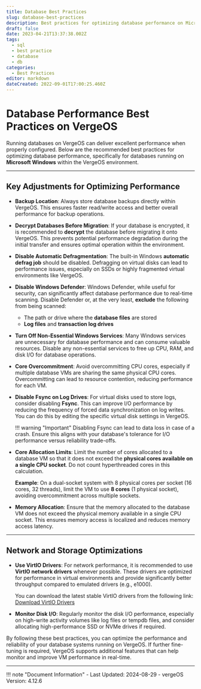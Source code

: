 ```yaml
---
title: Database Best Practices
slug: database-best-practices
description: Best practices for optimizing database performance on Microsoft Windows in VergeOS.
draft: false
date: 2023-04-21T13:37:38.002Z
tags:
  - sql
  - best practice
  - database
  - db
categories:
  - Best Practices
editor: markdown
dateCreated: 2022-09-01T17:00:25.460Z
---
```


# Database Performance Best Practices on VergeOS

Running databases on VergeOS can deliver excellent performance when properly configured. Below are the recommended best practices for optimizing database performance, specifically for databases running on **Microsoft Windows** within the VergeOS environment.

---

## Key Adjustments for Optimizing Performance

- **Backup Location**: Always store database backups directly within VergeOS. This ensures faster read/write access and better overall performance for backup operations.

- **Decrypt Databases Before Migration**: If your database is encrypted, it is recommended to **decrypt** the database before migrating it onto VergeOS. This prevents potential performance degradation during the initial transfer and ensures optimal operation within the environment.

- **Disable Automatic Defragmentation**: The built-in Windows **automatic defrag job** should be disabled. Defragging on virtual disks can lead to performance issues, especially on SSDs or highly fragmented virtual environments like VergeOS.

- **Disable Windows Defender**: Windows Defender, while useful for security, can significantly affect database performance due to real-time scanning. Disable Defender or, at the very least, **exclude** the following from being scanned:
    - The path or drive where the **database files** are stored
    - **Log files** and **transaction log drives**
    
- **Turn Off Non-Essential Windows Services**: Many Windows services are unnecessary for database performance and can consume valuable resources. Disable any non-essential services to free up CPU, RAM, and disk I/O for database operations.

- **Core Overcommitment**: Avoid overcommitting CPU cores, especially if multiple database VMs are sharing the same physical CPU cores. Overcommitting can lead to resource contention, reducing performance for each VM.

- **Disable Fsync on Log Drives**: For virtual disks used to store logs, consider disabling **Fsync**. This can improve I/O performance by reducing the frequency of forced data synchronization on log writes. You can do this by editing the specific virtual disk settings in VergeOS.

    !!! warning "Important"
    Disabling Fsync can lead to data loss in case of a crash. Ensure this aligns with your database's tolerance for I/O performance versus reliability trade-offs.

- **Core Allocation Limits**: Limit the number of cores allocated to a database VM so that it does not exceed the **physical cores available on a single CPU socket**. Do not count hyperthreaded cores in this calculation.

    **Example**: On a dual-socket system with 8 physical cores per socket (16 cores, 32 threads), limit the VM to use **8 cores** (1 physical socket), avoiding overcommitment across multiple sockets.

- **Memory Allocation**: Ensure that the memory allocated to the database VM does not exceed the physical memory available in a single CPU socket. This ensures memory access is localized and reduces memory access latency.

---

## Network and Storage Optimizations

- **Use VirtIO Drivers**: For network performance, it is recommended to use **VirtIO network drivers** whenever possible. These drivers are optimized for performance in virtual environments and provide significantly better throughput compared to emulated drivers (e.g., e1000).

    You can download the latest stable VirtIO drivers from the following link:
    [Download VirtIO Drivers](https://fedorapeople.org/groups/virt/virtio-win/direct-downloads/stable-virtio/virtio-win.iso)

- **Monitor Disk I/O**: Regularly monitor the disk I/O performance, especially on high-write activity volumes like log files or tempdb files, and consider allocating high-performance SSD or NVMe drives if required.

By following these best practices, you can optimize the performance and reliability of your database systems running on VergeOS. If further fine-tuning is required, VergeOS supports additional features that can help monitor and improve VM performance in real-time.

---

!!! note "Document Information"
    - Last Updated: 2024-08-29
    - vergeOS Version: 4.12.6
